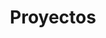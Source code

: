 ---
title: "Proyectos"
summary: "Proyectos personales o académicos que desarrollé o en los que colaboré."
---